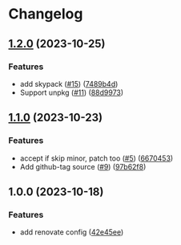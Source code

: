 # Changelog

## [1.2.0](https://github.com/Omochice/renovate-config/compare/v1.1.0...v1.2.0) (2023-10-25)


### Features

* add skypack ([#15](https://github.com/Omochice/renovate-config/issues/15)) ([7489b4d](https://github.com/Omochice/renovate-config/commit/7489b4d390a9a51f5c0674650041f3adc0432c7c))
* Support unpkg ([#11](https://github.com/Omochice/renovate-config/issues/11)) ([88d9973](https://github.com/Omochice/renovate-config/commit/88d99739721842307f105419ae06ee4c47bc2f8c))

## [1.1.0](https://github.com/Omochice/renovate-config/compare/v1.0.0...v1.1.0) (2023-10-23)


### Features

* accept if skip minor, patch too ([#5](https://github.com/Omochice/renovate-config/issues/5)) ([6670453](https://github.com/Omochice/renovate-config/commit/6670453079c6f7491928425f3a45035956d56f2c))
* Add github-tag source ([#9](https://github.com/Omochice/renovate-config/issues/9)) ([97b62f8](https://github.com/Omochice/renovate-config/commit/97b62f8ddbb39cb9ca07d8edd645d9a453d55043))

## 1.0.0 (2023-10-18)


### Features

* add renovate config ([42e45ee](https://github.com/Omochice/renovate-config/commit/42e45eeb24c00945c516643eb1c52874daa888e7))
